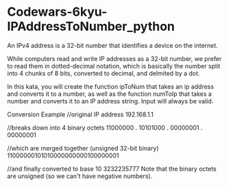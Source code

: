 # Codewars-6kyu-IPAddressToNumber_python
An IPv4 address is a 32-bit number that identifies a device on the internet.

While computers read and write IP addresses as a 32-bit number, we prefer to read them in dotted-decimal notation, which is basically the number split into 4 chunks of 8 bits, converted to decimal, and delmited by a dot.

In this kata, you will create the function ipToNum that takes an ip address and converts it to a number, as well as the function numToIp that takes a number and converts it to an IP address string. Input will always be valid.

Conversion Example
//original IP address
192.168.1.1

//breaks down into 4 binary octets
11000000 . 10101000 . 00000001 . 00000001

//which are merged together (unsigned 32-bit binary)
11000000101010000000000100000001

//and finally converted to base 10
3232235777
Note that the binary octets are unsigned (so we can't have negative numbers).


